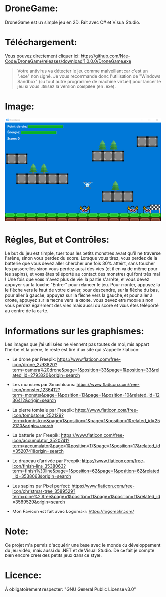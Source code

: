 # DroneGame:

DroneGame est un simple jeu en 2D. Fait avec C# et Visual Studio.

# Téléchargement:

Vous pouvez directement cliquer ici: https://github.com/Nde-Code/DroneGame/releases/download/1.0.0.0/DroneGame.exe

> Votre antivirus va détecter le jeu comme malveillant car c'est un ".exe" non signé. Je vous recommande donc l'utilisation de "Windows Sandbox" (ou tout autre programme de machine virtuel) pour lancer le jeu si vous utilisez la version compilée (en .exe).

# Image:

![DroneGame](https://github.com/Nde-Code/DroneGame/blob/main/DroneGame.png)

# Régles, But et Contrôles:

Le but du jeu est simple, tuer tous les petits monstres avant qu'il ne traverse l'arène, sinon vous perdez du score. Lorsque vous tirez, vous perdez de la batterie que vous devez aller chercher une fois 30% atteint, sans toucher les passerelles sinon vous perdez aussi des vies (et il en va de même pour les sapins), et vous êtes téléporté au contact des monstres qui font très mal ! Une fois que vous n'avez plus de vie, la partie s'arrête, et vous devez appuyer sur la touche "Entrer" pour relancer le jeu. Pour monter, appuyez la le flèche vers le haut de votre clavier, pour descendre, sur la flèche du bas, pour aller à gauche, appuyez sur la flèche vers la gauche, et pour aller à droite, appuyez sur la flèche vers la droite. Vous devez être mobile sinon vous perdez également des vies mais aussi du score et vous êtes téléporté au centre de la carte. 

# Informations sur les graphismes:
 
Les images que j'ai utilisées ne viennent pas toutes de moi, mis appart l'herbe et la pierre, le reste est tiré d'un site qui s'appelle Flaticon:

- Le drone par Freepik: https://www.flaticon.com/free-icon/drone_2793820?term=camera%20drone&page=1&position=33&page=1&position=33&related_id=2793820&origin=search

 

- Les monstres par Smashicons: https://www.flaticon.com/free-icon/monster_1236412?term=monster&page=1&position=10&page=1&position=10&related_id=1236412&origin=search

 

- La pierre tombale par Freepik: https://www.flaticon.com/free-icon/tombstone_252129?term=tombstone&page=1&position=1&page=1&position=1&related_id=252129&origin=search
 

- La batterie par Freepik: https://www.flaticon.com/free-icon/accumulator_3520741?term=accumulator&page=1&position=17&page=1&position=17&related_id=3520741&origin=search

 

- Le drapeau d'arrivée par Freepik: https://www.flaticon.com/free-icon/finish-line_3538063?term=finish%20line&page=1&position=62&page=1&position=62&related_id=3538063&origin=search



- Les sapins par Pixel perfect: https://www.flaticon.com/free-icon/christmas-tree_3589529?term=pine%20tree&page=1&position=11&page=1&position=11&related_id=3589529&origin=search



- Mon Favicon est fait avec Logomakr: https://logomakr.com/

# Note:

Ce projet m'a permis d'acquérir une base avec le monde du développement du jeu vidéo, mais aussi du .NET et de Visual Studio. De ce fait je compte bien encore créer des petits jeux dans ce style.

# Licence:

À obligatoirement respecter: "GNU General Public License v3.0"

 
 
